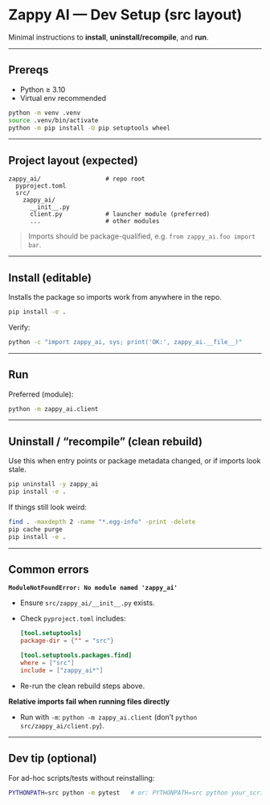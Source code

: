 # Zappy AI — Dev Setup (src layout)

Minimal instructions to **install**, **uninstall/recompile**, and **run**.

---

## Prereqs

* Python ≥ 3.10
* Virtual env recommended

```bash
python -m venv .venv
source .venv/bin/activate
python -m pip install -U pip setuptools wheel
```

---

## Project layout (expected)

```
zappy_ai/                  # repo root
  pyproject.toml
  src/
    zappy_ai/
      __init__.py
      client.py            # launcher module (preferred)
      ...                  # other modules
```

> Imports should be package-qualified, e.g. `from zappy_ai.foo import bar`.

---

## Install (editable)

Installs the package so imports work from anywhere in the repo.

```bash
pip install -e .
```

Verify:

```bash
python -c "import zappy_ai, sys; print('OK:', zappy_ai.__file__)"
```

---

## Run

Preferred (module):

```bash
python -m zappy_ai.client
```

---

## Uninstall / “recompile” (clean rebuild)

Use this when entry points or package metadata changed, or if imports look stale.

```bash
pip uninstall -y zappy_ai
pip install -e .
```

If things still look weird:

```bash
find . -maxdepth 2 -name "*.egg-info" -print -delete
pip cache purge
pip install -e .
```

---

## Common errors

**`ModuleNotFoundError: No module named 'zappy_ai'`**

* Ensure `src/zappy_ai/__init__.py` exists.
* Check `pyproject.toml` includes:

  ```toml
  [tool.setuptools]
  package-dir = {"" = "src"}

  [tool.setuptools.packages.find]
  where = ["src"]
  include = ["zappy_ai*"]
  ```
* Re-run the clean rebuild steps above.

**Relative imports fail when running files directly**

* Run with `-m`: `python -m zappy_ai.client` (don’t `python src/zappy_ai/client.py`).

---

## Dev tip (optional)

For ad-hoc scripts/tests without reinstalling:

```bash
PYTHONPATH=src python -m pytest   # or: PYTHONPATH=src python your_script.py
```
